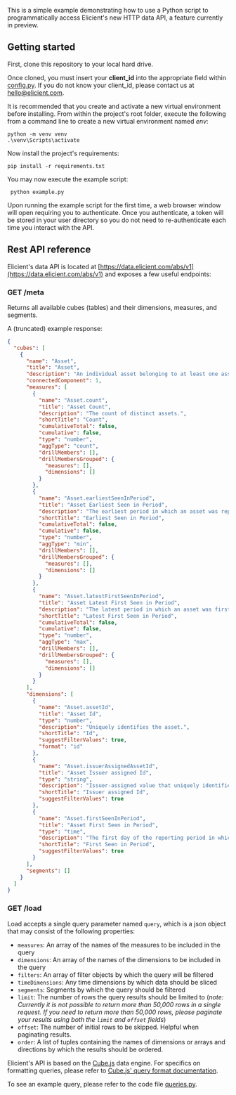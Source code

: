 This is a simple example demonstrating how to use a Python script to
programmatically access Elicient's new HTTP data API, a feature currently
in preview.

## Getting started
First, clone this repository to your local hard drive.

Once cloned, you must insert your **client_id** into the appropriate field within [config.py](config.py).
If you do not know your client_id, please contact us at [hello@elicient.com](mailto:hello@elicient.com).

It is recommended that you create and activate a new virtual environment before installing.  From within the project's
root folder, execute the following from a command line to create a new virtual environment named *env*:
```commandline
python -m venv venv
.\venv\Scripts\activate
```

Now install the project's requirements:
```commandline
pip install -r requirements.txt
```

You may now execute the example script:
```commandline
 python example.py
``` 

Upon running the example script for the first time, a web browser window will open requiring you to authenticate.  Once
you authenticate, a token will be stored in your user directory so you do not need to re-authenticate each time you
interact with the API.

## Rest API reference
Elicient's data API is located at [https://data.elicient.com/abs/v1](https://data.elicient.com/abs/v1) and exposes a few
useful endpoints:

### GET /meta
Returns all available cubes (tables) and their dimensions, measures, and segments.

A (truncated) example response:
```json
{
  "cubes": [
    {
      "name": "Asset",
      "title": "Asset",
      "description": "An individual asset belonging to at least one asset pool.",
      "connectedComponent": 1,
      "measures": [
        {
          "name": "Asset.count",
          "title": "Asset Count",
          "description": "The count of distinct assets.",
          "shortTitle": "Count",
          "cumulativeTotal": false,
          "cumulative": false,
          "type": "number",
          "aggType": "count",
          "drillMembers": [],
          "drillMembersGrouped": {
            "measures": [],
            "dimensions": []
          }
        },
        {
          "name": "Asset.earliestSeenInPeriod",
          "title": "Asset Earliest Seen in Period",
          "description": "The earliest period in which an asset was reported.",
          "shortTitle": "Earliest Seen in Period",
          "cumulativeTotal": false,
          "cumulative": false,
          "type": "number",
          "aggType": "min",
          "drillMembers": [],
          "drillMembersGrouped": {
            "measures": [],
            "dimensions": []
          }
        },
        {
          "name": "Asset.latestFirstSeenInPeriod",
          "title": "Asset Latest First Seen in Period",
          "description": "The latest period in which an asset was first reported.",
          "shortTitle": "Latest First Seen in Period",
          "cumulativeTotal": false,
          "cumulative": false,
          "type": "number",
          "aggType": "max",
          "drillMembers": [],
          "drillMembersGrouped": {
            "measures": [],
            "dimensions": []
          }
        }
      ],
      "dimensions": [
        {
          "name": "Asset.assetId",
          "title": "Asset Id",
          "type": "number",
          "description": "Uniquely identifies the asset.",
          "shortTitle": "Id",
          "suggestFilterValues": true,
          "format": "id"
        },
        {
          "name": "Asset.issuerAssignedAssetId",
          "title": "Asset Issuer assigned Id",
          "type": "string",
          "description": "Issuer-assigned value that uniquely identifies the asset within the deal.",
          "shortTitle": "Issuer assigned Id",
          "suggestFilterValues": true
        },
        {
          "name": "Asset.firstSeenInPeriod",
          "title": "Asset First Seen in Period",
          "type": "time",
          "description": "The first day of the reporting period in which this asset was first disclosed.",
          "shortTitle": "First Seen in Period",
          "suggestFilterValues": true
        }
      ],
      "segments": []
    }
  ]
}
```

### GET /load
Load accepts a single query parameter named `query`, which is a json object that may consist of the following properties:
* `measures`: An array of the names of the measures to be included in the query
* `dimensions`: An array of the names of the dimensions to be included in the query
* `filters`: An array of filter objects by which the query will be filtered
* `timeDimensions`: Any time dimensions by which data should be sliced
* `segments`: Segments by which the query should be filtered
* `limit`: The number of rows the query results should be limited to (*note: Currently it is not possible to return more
than 50,000 rows in a single request.  If you need to return more than 50,000 rows, please paginate your results using
both the `limit` and `offset` fields*)
* `offset`: The number of initial rows to be skipped.  Helpful when paginating results.
* `order`: A list of tuples containing the names of dimensions or arrays and directions by which the results should be
ordered.

Elicient's API is based on the [Cube.js](https://cube.dev/docs/query-format) data engine.  For specifics on formatting
queries, please refer to [Cube.js' query format documentation](https://cube.dev/docs/query-format). 

To see an example query, please refer to the code file [queries.py](examples/queries.py).